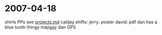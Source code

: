 2007-04-18
==========

shirts
PPs
see [projects.md](projects.md "wikilink")
 calday
shifts:
jerry: poster
david: pdf
 dan has a blue tooth thingy majiggy
 dan GPS
